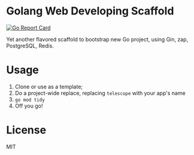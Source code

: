 # Golang Web Developing Scaffold

[![Go Report Card](https://goreportcard.com/badge/github.com/nanmu42/go-web-scaffold)](https://goreportcard.com/report/github.com/nanmu42/go-web-scaffold)

Yet another flavored scaffold to bootstrap new Go project, using Gin, zap, PostgreSQL, Redis.

# Usage

1. Clone or use as a template;
1. Do a project-wide replace, replacing `telescope` with your app's name
1. `go mod tidy`
1. Off you go!

# License

MIT
